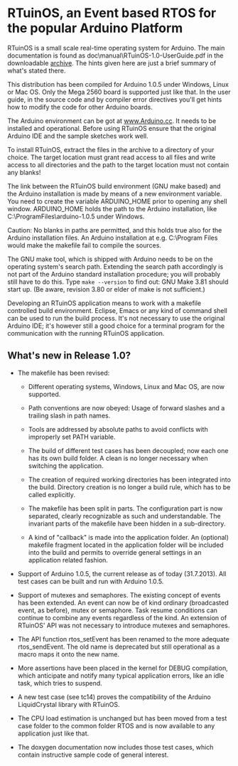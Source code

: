 RTuinOS, an Event based RTOS for the popular Arduino Platform
=============================================================

RTuinOS is a small scale real-time operating system for Arduino. The main
documentation is found as doc\manual\RTuinOS-1.0-UserGuide.pdf in the
downloadable [archive](RTuinOS-1.0.2.zip "setup"). The hints given here
are just a brief summary of what's stated there.

This distribution has been compiled for Arduino 1.0.5 under Windows, Linux
or Mac OS. Only the Mega 2560 board is supported just like that. In the
user guide, in the source code and by compiler error directives you'll get
hints how to modify the code for other Arduino boards.

The Arduino environment can be got at www.Arduino.cc. It needs to be
installed and operational. Before using RTuinOS ensure that the original
Arduino IDE and the sample sketches work well.

To install RTuinOS, extract the files in the archive to a directory of
your choice. The target location must grant read access to all files and
write access to all directories and the path to the target location must
not contain any blanks!

The link between the RTuinOS build environment (GNU make based) and the
Arduino installation is made by means of a new environment variable. You
need to create the variable ARDUINO_HOME prior to opening any shell
window. ARDUINO_HOME holds the path to the Arduino installation, like
C:\ProgramFiles\arduino-1.0.5 under Windows.

Caution: No blanks in paths are permitted, and this holds true also for
the Arduino installation files. An Arduino installation at e.g.
C:\Program Files would make the makefile fail to compile the sources.

The GNU make tool, which is shipped with Arduino needs to be on the
operating system's search path. Extending the search path accordingly is
not part of the Arduino standard installation procedure; you will probably
still have to do this. Type `make --version` to find out: GNU Make 3.81
should start up. (Be aware, revision 3.80 or elder of make is not
sufficient.)

Developing an RTuinOS application means to work with a makefile controlled
build environment. Eclipse, Emacs or any kind of command shell can be used
to run the build process. It's not necessary to use the original Arduino
IDE; it's however still a good choice for a terminal program for the
communication with the running RTuinOS application.



What's new in Release 1.0?
--------------------------

- The makefile has been revised:
  
  + Different operating systems, Windows, Linux and Mac OS, are now
    supported.
    
  + Path conventions are now obeyed: Usage of forward slashes and a trailing
    slash in path names.
    
  + Tools are addressed by absolute paths to avoid conflicts with improperly
    set PATH variable.
    
  + The build of different test cases has been decoupled; now each one has
    its own build folder. A clean is no longer necessary when switching the
    application.
    
  + The creation of required working directories has been integrated into
    the build. Directory creation is no longer a build rule, which has to be
    called explicitly.
    
  + The makefile has been split in parts. The configuration part is now
    separated, clearly recognizable as such and understandable. The invariant
    parts of the makefile have been hidden in a sub-directory.
    
  + A kind of "callback" is made into the application folder. An (optional)
    makefile fragment located in the application folder will be included into
    the build and permits to override general settings in an application
    related fashion.
    
- Support of Arduino 1.0.5, the current release as of today (31.7.2013).
  All test cases can be built and run with Arduino 1.0.5.
  
- Support of mutexes and semaphores. The existing concept of events has been
  extended. An event can now be of kind ordinary (broadcasted event, as
  before), mutex or semaphore. Task resume conditions can continue to
  combine any events regardless of the kind. An extension of RTuinOS' API
  was not necessary to introduce mutexes and semaphores.
  
- The API function rtos_setEvent has been renamed to the more adequate
  rtos_sendEvent. The old name is deprecated but still operational as a
  macro maps it onto the new name.
  
- More assertions have been placed in the kernel for DEBUG compilation,
  which anticipate and notify many typical application errors, like an idle
  task, which tries to suspend.
  
- A new test case (see tc14) proves the compatibility of the Arduino
  LiquidCrystal library with RTuinOS.
  
- The CPU load estimation is unchanged but has been moved from a test case
  folder to the common folder RTOS and is now available to any application
  just like that.
  
- The doxygen documentation now includes those test cases, which contain
  instructive sample code of general interest.
